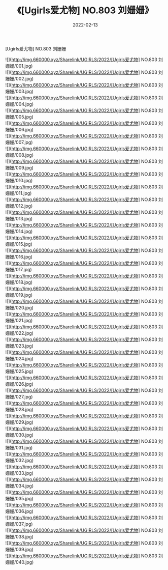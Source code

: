 ﻿---
layout: post
title:  《[Ugirls爱尤物] NO.803 刘姗姗》
date:   2022-02-13
img: http://img.660000.xyz/Sharelink/UGIRLS/2022/[Ugirls爱尤物] NO.803 刘姗姗/000.jpg
categories: [美女, 清纯, 唯美]
---

[Ugirls爱尤物] NO.803 刘姗姗

 ![](http://img.660000.xyz/Sharelink/UGIRLS/2022/[Ugirls爱尤物] NO.803 刘姗姗/001.jpg) <br>![](http://img.660000.xyz/Sharelink/UGIRLS/2022/[Ugirls爱尤物] NO.803 刘姗姗/002.jpg) <br>![](http://img.660000.xyz/Sharelink/UGIRLS/2022/[Ugirls爱尤物] NO.803 刘姗姗/003.jpg) <br>![](http://img.660000.xyz/Sharelink/UGIRLS/2022/[Ugirls爱尤物] NO.803 刘姗姗/004.jpg) <br>![](http://img.660000.xyz/Sharelink/UGIRLS/2022/[Ugirls爱尤物] NO.803 刘姗姗/005.jpg) <br>![](http://img.660000.xyz/Sharelink/UGIRLS/2022/[Ugirls爱尤物] NO.803 刘姗姗/006.jpg) <br>![](http://img.660000.xyz/Sharelink/UGIRLS/2022/[Ugirls爱尤物] NO.803 刘姗姗/007.jpg) <br>![](http://img.660000.xyz/Sharelink/UGIRLS/2022/[Ugirls爱尤物] NO.803 刘姗姗/008.jpg) <br>![](http://img.660000.xyz/Sharelink/UGIRLS/2022/[Ugirls爱尤物] NO.803 刘姗姗/009.jpg) <br>![](http://img.660000.xyz/Sharelink/UGIRLS/2022/[Ugirls爱尤物] NO.803 刘姗姗/010.jpg) <br>![](http://img.660000.xyz/Sharelink/UGIRLS/2022/[Ugirls爱尤物] NO.803 刘姗姗/011.jpg) <br>![](http://img.660000.xyz/Sharelink/UGIRLS/2022/[Ugirls爱尤物] NO.803 刘姗姗/012.jpg) <br>![](http://img.660000.xyz/Sharelink/UGIRLS/2022/[Ugirls爱尤物] NO.803 刘姗姗/013.jpg) <br>![](http://img.660000.xyz/Sharelink/UGIRLS/2022/[Ugirls爱尤物] NO.803 刘姗姗/014.jpg) <br>![](http://img.660000.xyz/Sharelink/UGIRLS/2022/[Ugirls爱尤物] NO.803 刘姗姗/015.jpg) <br>![](http://img.660000.xyz/Sharelink/UGIRLS/2022/[Ugirls爱尤物] NO.803 刘姗姗/016.jpg) <br>![](http://img.660000.xyz/Sharelink/UGIRLS/2022/[Ugirls爱尤物] NO.803 刘姗姗/017.jpg) <br>![](http://img.660000.xyz/Sharelink/UGIRLS/2022/[Ugirls爱尤物] NO.803 刘姗姗/018.jpg) <br>![](http://img.660000.xyz/Sharelink/UGIRLS/2022/[Ugirls爱尤物] NO.803 刘姗姗/019.jpg) <br>![](http://img.660000.xyz/Sharelink/UGIRLS/2022/[Ugirls爱尤物] NO.803 刘姗姗/020.jpg) <br>![](http://img.660000.xyz/Sharelink/UGIRLS/2022/[Ugirls爱尤物] NO.803 刘姗姗/021.jpg) <br>![](http://img.660000.xyz/Sharelink/UGIRLS/2022/[Ugirls爱尤物] NO.803 刘姗姗/022.jpg) <br>![](http://img.660000.xyz/Sharelink/UGIRLS/2022/[Ugirls爱尤物] NO.803 刘姗姗/023.jpg) <br>![](http://img.660000.xyz/Sharelink/UGIRLS/2022/[Ugirls爱尤物] NO.803 刘姗姗/024.jpg) <br>![](http://img.660000.xyz/Sharelink/UGIRLS/2022/[Ugirls爱尤物] NO.803 刘姗姗/025.jpg) <br>![](http://img.660000.xyz/Sharelink/UGIRLS/2022/[Ugirls爱尤物] NO.803 刘姗姗/026.jpg) <br>![](http://img.660000.xyz/Sharelink/UGIRLS/2022/[Ugirls爱尤物] NO.803 刘姗姗/027.jpg) <br>![](http://img.660000.xyz/Sharelink/UGIRLS/2022/[Ugirls爱尤物] NO.803 刘姗姗/028.jpg) <br>![](http://img.660000.xyz/Sharelink/UGIRLS/2022/[Ugirls爱尤物] NO.803 刘姗姗/029.jpg) <br>![](http://img.660000.xyz/Sharelink/UGIRLS/2022/[Ugirls爱尤物] NO.803 刘姗姗/030.jpg) <br>![](http://img.660000.xyz/Sharelink/UGIRLS/2022/[Ugirls爱尤物] NO.803 刘姗姗/031.jpg) <br>![](http://img.660000.xyz/Sharelink/UGIRLS/2022/[Ugirls爱尤物] NO.803 刘姗姗/032.jpg) <br>![](http://img.660000.xyz/Sharelink/UGIRLS/2022/[Ugirls爱尤物] NO.803 刘姗姗/033.jpg) <br>![](http://img.660000.xyz/Sharelink/UGIRLS/2022/[Ugirls爱尤物] NO.803 刘姗姗/034.jpg) <br>![](http://img.660000.xyz/Sharelink/UGIRLS/2022/[Ugirls爱尤物] NO.803 刘姗姗/035.jpg) <br>![](http://img.660000.xyz/Sharelink/UGIRLS/2022/[Ugirls爱尤物] NO.803 刘姗姗/036.jpg) <br>![](http://img.660000.xyz/Sharelink/UGIRLS/2022/[Ugirls爱尤物] NO.803 刘姗姗/037.jpg) <br>![](http://img.660000.xyz/Sharelink/UGIRLS/2022/[Ugirls爱尤物] NO.803 刘姗姗/038.jpg) <br>![](http://img.660000.xyz/Sharelink/UGIRLS/2022/[Ugirls爱尤物] NO.803 刘姗姗/039.jpg) <br>![](http://img.660000.xyz/Sharelink/UGIRLS/2022/[Ugirls爱尤物] NO.803 刘姗姗/040.jpg) <br>